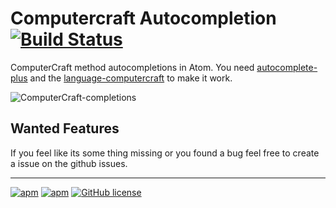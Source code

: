 Computercraft Autocompletion [![Build Status](https://travis-ci.org/Poeschl/autocomplete-computercraft.svg?branch=master)](https://travis-ci.org/Poeschl/autocomplete-computercraft)
===================

ComputerCraft method autocompletions in Atom. You need [autocomplete-plus](https://github.com/atom-community/autocomplete-plus) and the [language-computercraft](https://github.com/Admicos/language-computercraft) to make it work.

![ComputerCraft-completions](https://raw.githubusercontent.com/Poeschl/autocomplete-computercraft/master/assets/screenshot.png)

Wanted Features
-----------------------
If you feel like its some thing missing or you found a bug feel free to create a issue on the github issues.

---
[![apm](https://img.shields.io/apm/v/autocomplete-computercraft.svg?maxAge=2592000)]() [![apm](https://img.shields.io/apm/dm/autocomplete-computercraft.svg?maxAge=2592000)]() [![GitHub license](https://img.shields.io/badge/license-MIT-blue.svg)](https://raw.githubusercontent.com/Poeschl/autocomplete-computercraft/master/LICENSE.md)
